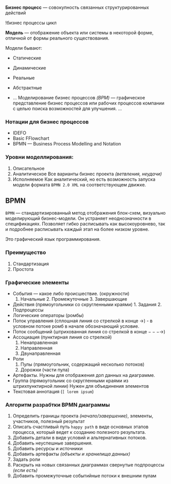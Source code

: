 **Бизнес процесс** — совокупность связанных структурированных действий

!бизнес процессы цикл

**Модель** — отображение объекта или системы в некоторой форме, отличной от формы реального существования.

Модели бывают:
- Статические
- Динамические

- Реальные 
- Абстрактные

- ...
  Моделирование бизнес процессов _(BPM)_ — графическое представление бизнес процессов или рабочих процессов компании с целью поиска возможностей для улучшения.
...

### Нотации для бизнес процессов
- IDEFO
- Basic FFlowchart
- BPMN — Business Process Modelling and Notation

### Уровни моделлирования:

1. Описательное
2. Аналитическое
   Все варианты бизнес проекта _(ветвления, неудачи)_
3. Исполняемое 
   Как аналитический, но есть возможность запуска модели формата `BPMN 2.0 XML` на соответствующем движке.

## BPMN
`BPMN` — стандартизированный метод отображения блок-схем, визуально моделирующий бизнес-модели.
Он устраняет неоднозначности в спецификациях.
Позволяет гибко расписывать как высокоуровнево, так и подробнее расписывать каждый этап на более низком уровне.

Это графический язык программирования.
### Преимущество

1. Стандартизация
2. Простота

### Графические элементы

- События — какое либо происшествие. (окружности)
	1. Начальные
	  2. Промежуточные
	  3. Завершающие 
- Действия (прямоугольники со скругленными краями)
	  1. Задания
	  2. Подпроцессы
 - Логические операторы (ромбы)
 - Поток управления (сплошная линия со стрелкой в конце $\to$)
	   - в условном потоке ромб в начале обозначающий условие.
 - Поток сообщений (штрихованная линия со стрелкой в конце $- - -\to$)
- Ассоциация (пунктирная линия со стрелкой)
	1. Ненаправленная
	2. Направленная
	3. Двунаправленная
- Роли
	1. Пулы (прямоугольник, содержащий несколько потоков)
	2. Дорожки (части пула)
- Артефакты. Нужны для отображения доп данных на диаграмме.
- Группа (прямоугольник со скругленными краями из штрихпунктирной линии)
  Нужен для объединения элементов
- Текстовая аннотация (`[ lorem ipsum`)

### Алгоритм разрабтки BPMN диаграммы
1. Определить границы проекта _(начало/завершение)_, элементы, участников, полезный результат
2. Описать счастливый путь `happy path` в виде основных этапов процесса, который ведет к созданию полезного результата.
3. Добавить детали в виде условий и альтернативных потоков.
4. Добавить неуспешные завершения.
5. Добавить ресурсы и источники
6. Добавить артефакты _(объекты и хранилища данных)_
7. Задать роли
8. Раскрыть на новых связанных диаграммах свернутые подпроцессы _(если есть)_
9. Добавить промежуточные событийные потоки к внешним пулам